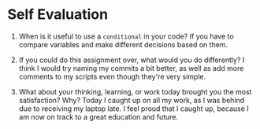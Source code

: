 # Self Evaluation

1. When is it useful to use a `conditional` in your code?
If you have to compare variables and make different decisions based on them.

1. If you could do this assignment over, what would you do differently?
I think I would try naming my commits a bit better, as well as add more comments to my scripts even though they're very simple. 

1. What about your thinking, learning, or work today brought you the most satisfaction? Why?
Today I caught up on all my work, as I was behind due to receiving my laptop late. I feel proud that I caught up, because I am now on track to a great education and future.